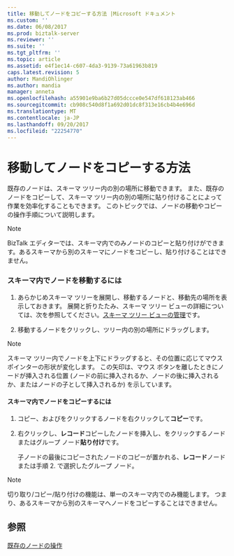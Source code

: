 ```yaml
---
title: 移動してノードをコピーする方法 |Microsoft ドキュメント
ms.custom: ''
ms.date: 06/08/2017
ms.prod: biztalk-server
ms.reviewer: ''
ms.suite: ''
ms.tgt_pltfrm: ''
ms.topic: article
ms.assetid: e4f1ec14-c607-4da3-9139-73a61963b819
caps.latest.revision: 5
author: MandiOhlinger
ms.author: mandia
manager: anneta
ms.openlocfilehash: a55901e9ba6b27d05dccce0e547df618123ab466
ms.sourcegitcommit: cb908c540d8f1a692d01dc8f313e16cb4b4e696d
ms.translationtype: MT
ms.contentlocale: ja-JP
ms.lasthandoff: 09/20/2017
ms.locfileid: "22254770"
---
```

# <a name="how-to-move-and-copy-nodes"></a>移動してノードをコピーする方法
既存のノードは、スキーマ ツリー内の別の場所に移動できます。 また、既存のノードをコピーして、スキーマ ツリー内の別の場所に貼り付けることによって作業を効率化することもできます。 このトピックでは、ノードの移動やコピーの操作手順について説明します。  
  
> [!NOTE]
>  BizTalk エディターでは、スキーマ内でのみノードのコピーと貼り付けができます。あるスキーマから別のスキーマにノードをコピーし、貼り付けることはできません。  
  
### <a name="to-move-a-node-within-a-schema"></a>スキーマ内でノードを移動するには  
  
1.  あらかじめスキーマ ツリーを展開し、移動するノードと、移動先の場所を表示しておきます。 展開と折りたたみ、スキーマ ツリー ビューの詳細については、次を参照してください。[スキーマ ツリー ビューの管理](../core/how-to-manage-the-schema-tree-view.md)です。  
  
2.  移動するノードをクリックし、ツリー内の別の場所にドラッグします。  
  
> [!NOTE]
>  スキーマ ツリー内でノードを上下にドラッグすると、その位置に応じてマウス ポインターの形状が変化します。 この矢印は、マウス ボタンを離したときにノードが挿入される位置 (ノードの前に挿入されるか、ノードの後に挿入されるか、またはノードの子として挿入されるか) を示しています。  
  
#### <a name="to-copy-a-node-within-a-schema"></a>スキーマ内でノードをコピーするには  
  
1.  コピー、およびをクリックするノードを右クリックして**コピー**です。  
  
2.  右クリックし、**レコード**コピーしたノードを挿入し、をクリックするノードまたはグループ ノード**貼り付け**です。  
  
     子ノードの最後にコピーされたノードのコピーが置かれる、**レコード**ノードまたは手順 2. で選択したグループ ノード。  
  
> [!NOTE]
>  切り取り/コピー/貼り付けの機能は、単一のスキーマ内でのみ機能します。 つまり、あるスキーマから別のスキーマへノードをコピーすることはできません。  
  
## <a name="see-also"></a>参照  
 [既存のノードの操作](../core/working-with-existing-nodes.md)